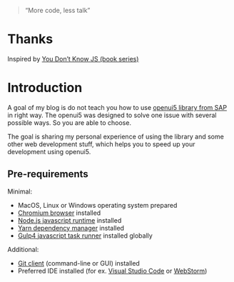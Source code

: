 > “More code, less talk”

# Thanks

Inspired by [You Don’t Know JS (book series)](https://github.com/getify/You-Dont-Know-JS)

# Introduction

A goal of my blog is do not teach you how to use [openui5 library from SAP](http://openui5.org/) in right way. The openui5 was designed to solve one issue with several possible ways. So you are able to choose.

The goal is sharing my personal experience of using the library and some other web development stuff, which helps you to speed up your development using openui5.

## Pre-requirements

Minimal:

 - MacOS, Linux or Windows operating system prepared
 - [Chromium browser](https://www.chromium.org/) installed
 - [Node.js javascript runtime](https://nodejs.org/en/) installed
 - [Yarn dependency manager](https://yarnpkg.com/en/) installed
 - [Gulp4 javascript task runner](https://github.com/gulpjs/gulp/tree/4.0) installed globally

Additional:

 - [Git client](https://git-scm.com/) (command-line or GUI) installed
 - Preferred IDE installed (for ex. [Visual Studio Code](https://code.visualstudio.com/) or [WebStorm](https://www.jetbrains.com/webstorm/))
